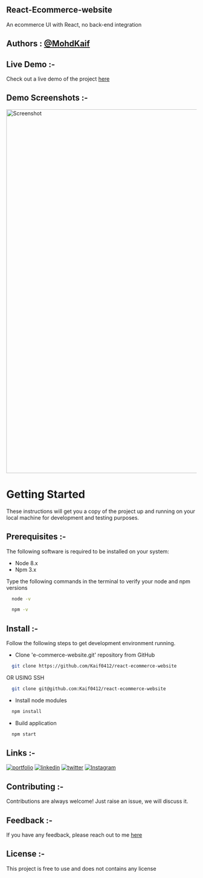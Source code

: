## React-Ecommerce-website
An ecommerce UI with React, no back-end integration
## Authors : [@MohdKaif](https://www.github.com/octokatherine)

## Live Demo :-
Check out a live demo of the project [here](https://sailsailor-ecom.netlify.app/)

## Demo Screenshots :-
<img width="960" alt="Screenshot " src="https://github.com/Kaif0412/ecommerce/assets/146923382/48455a8a-5b96-4410-aa62-5f9ebe7a27d4">

<h1>Getting Started</h1>
These instructions will get you a copy of the project up and running on your local machine for development and testing purposes.
<br/>

## Prerequisites :-
The following software is required to be installed on your system:

- Node 8.x
- Npm 3.x

Type the following commands in the terminal to verify your node and npm versions
```bash
  node -v
```
```bash
  npm -v
```

## Install :-
Follow the following steps to get development environment running.
- Clone 'e-commerce-website.git' repository from GitHub
```bash
  git clone https://github.com/Kaif0412/react-ecommerce-website
```
OR USING SSH
```bash
  git clone git@github.com:Kaif0412/react-ecommerce-website
```
- Install node modules
```bash
  npm install
```
- Build application
```bash
  npm start
```
## Links :-
[![portfolio](https://img.shields.io/badge/my_portfolio-000?style=for-the-badge&logo=ko-fi&logoColor=white)]()
[![linkedin](https://img.shields.io/badge/linkedin-0A66C2?style=for-the-badge&logo=linkedin&logoColor=white)](https://www.linkedin.com/in/mohdkaif0412/)
[![twitter](https://img.shields.io/badge/TWITTER-1DA1F2?style=for-the-badge&logo=twitter&logoColor=white)]()
[![Instagram](https://img.shields.io/badge/Instagram-C13584?style=for-the-badge&logo=instagram&logoColor=white)](https://www.instagram.com/mohdkaif0412/?utm_source=qr)

## Contributing :-
Contributions are always welcome! Just raise an issue, we will discuss it.

## Feedback :-
If you have any feedback, please reach out to me [here](https://www.linkedin.com/in/mohdkaif0412/)

## License :- 
This project is free to use and does not contains any license 
